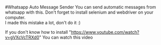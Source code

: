 #Whatsapp Auto Message Sender
You can send automatic messages from whatsapp with this. 
Don't forget to install selenium and webdriver on your computer.<br> I made this mistake a lot, don't do it :)

If you don't know how to install "https://www.youtube.com/watch?v=gVXcVcTRXd0" You can watch this video 

